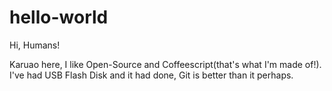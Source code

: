 # hello-world

Hi, Humans!

Karuao here, I like Open-Source and Coffeescript(that's what I'm made of!).
I've had USB Flash Disk and it had done, Git is better than it perhaps.
